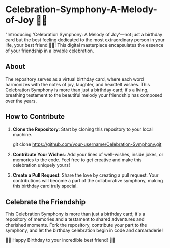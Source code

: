 # Celebration-Symphony-A-Melody-of-Joy 🎉🎶
"Introducing 'Celebration Symphony: A Melody of Joy'—not just a birthday card but the best feeling dedicated to the most extraordinary person in your life, your best friend  🥳🎂! This digital masterpiece encapsulates the essence of your friendship in a lovable celebration.

## About 

 The repository serves as a virtual birthday card, where each word harmonizes with the notes of joy, laughter, and heartfelt wishes. This Celebration Symphony is more than just a birthday card; it's a living, breathing testament to the beautiful melody your friendship has composed over the years. 

## How to Contribute

1. **Clone the Repository**: Start by cloning this repository to your local machine.
   
   git clone https://github.com/your-username/Celebration-Symphony.git

2. **Contribute Your Wishes**: Add your lines of well-wishes, inside jokes, or memories to the code. Feel free to get creative and make this celebration uniquely yours!

3. **Create a Pull Request**: Share the love by creating a pull request. Your contributions will become a part of the collaborative symphony, making this birthday card truly special.

## Celebrate the Friendship

This Celebration Symphony is more than just a birthday card; it's a repository of memories and a testament to shared adventures and cherished moments. Fork the repository, contribute your part to the symphony, and let the birthday celebration begin in code and camaraderie!

🎁🎈 Happy Birthday to your incredible best friend! 🎈🎁




